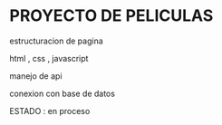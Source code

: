 <H1>PROYECTO DE PELICULAS</H1>
<P>estructuracion de pagina</P>
  html , css , javascript
<p>manejo de api</p>
<p>conexion con base de datos</p>
<p>ESTADO : en proceso</p>
